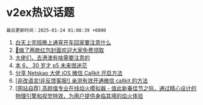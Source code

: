 # v2ex热议话题

`最后更新时间：2025-01-24 01:08:39 +0800`

1. [白天上完班晚上通宵开车回家要注意什么](https://www.v2ex.com/t/1107239)
1. [🧧做了两款红包封面欢迎大家免费领取](https://www.v2ex.com/t/1107271)
1. [大佬们，去港澳有啥需要注意的](https://www.v2ex.com/t/1107241)
1. [本 6， 30 岁才 p5 未来很迷茫](https://www.v2ex.com/t/1107326)
1. [分享 Netskao 大佬 iOS 微信 Callkit 开启方法](https://www.v2ex.com/t/1107218)
1. [[非改语言!非反馈客服!] 亲测有效开通微信 callkit 的方法](https://www.v2ex.com/t/1107411)
1. [[网站自荐] 高颜值专业在线焰火模拟器 - 值此新春佳节之际，通过精心设计的物理引擎和视觉特效，为用户提供身临其境的焰火体验](https://www.v2ex.com/t/1107312)

